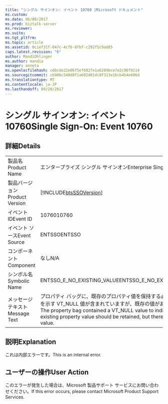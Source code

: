 ```yaml
---
title: "シングル サインオン: イベント 10760 |Microsoft ドキュメント"
ms.custom: 
ms.date: 06/08/2017
ms.prod: biztalk-server
ms.reviewer: 
ms.suite: 
ms.tgt_pltfrm: 
ms.topic: article
ms.assetid: 0c1ef31f-047c-4cf6-8fbf-c292f5c9ad85
caps.latest.revision: "6"
author: MandiOhlinger
ms.author: mandia
manager: anneta
ms.openlocfilehash: cd6cde22e06f5ef602fe1a6289bce7e2c96f9114
ms.sourcegitcommit: cb908c540d8f1a692d01dc8f313e16cb4b4e696d
ms.translationtype: MT
ms.contentlocale: ja-JP
ms.lasthandoff: 09/20/2017
---
```

# <a name="single-sign-on-event-10760"></a><span data-ttu-id="323e5-102">シングル サインオン: イベント 10760</span><span class="sxs-lookup"><span data-stu-id="323e5-102">Single Sign-On: Event 10760</span></span>
## <a name="details"></a><span data-ttu-id="323e5-103">詳細</span><span class="sxs-lookup"><span data-stu-id="323e5-103">Details</span></span>  
  
|||  
|-|-|  
|<span data-ttu-id="323e5-104">製品名</span><span class="sxs-lookup"><span data-stu-id="323e5-104">Product Name</span></span>|<span data-ttu-id="323e5-105">エンタープライズ シングル サインオン</span><span class="sxs-lookup"><span data-stu-id="323e5-105">Enterprise Single Sign-On</span></span>|  
|<span data-ttu-id="323e5-106">製品バージョン</span><span class="sxs-lookup"><span data-stu-id="323e5-106">Product Version</span></span>|[!INCLUDE[btsSSOVersion](../includes/btsssoversion-md.md)]|  
|<span data-ttu-id="323e5-107">イベント ID</span><span class="sxs-lookup"><span data-stu-id="323e5-107">Event ID</span></span>|<span data-ttu-id="323e5-108">10760</span><span class="sxs-lookup"><span data-stu-id="323e5-108">10760</span></span>|  
|<span data-ttu-id="323e5-109">イベント ソース</span><span class="sxs-lookup"><span data-stu-id="323e5-109">Event Source</span></span>|<span data-ttu-id="323e5-110">ENTSSO</span><span class="sxs-lookup"><span data-stu-id="323e5-110">ENTSSO</span></span>|  
|<span data-ttu-id="323e5-111">コンポーネント</span><span class="sxs-lookup"><span data-stu-id="323e5-111">Component</span></span>|<span data-ttu-id="323e5-112">なし</span><span class="sxs-lookup"><span data-stu-id="323e5-112">N/A</span></span>|  
|<span data-ttu-id="323e5-113">シンボル名</span><span class="sxs-lookup"><span data-stu-id="323e5-113">Symbolic Name</span></span>|<span data-ttu-id="323e5-114">ENTSSO_E_NO_EXISTING_VALUE</span><span class="sxs-lookup"><span data-stu-id="323e5-114">ENTSSO_E_NO_EXISTING_VALUE</span></span>|  
|<span data-ttu-id="323e5-115">メッセージ テキスト</span><span class="sxs-lookup"><span data-stu-id="323e5-115">Message Text</span></span>|<span data-ttu-id="323e5-116">プロパティ バッグに、既存のプロパティ値を保持する必要があることを示す VT_NULL 値が含まれていますが、既存の値がありません。</span><span class="sxs-lookup"><span data-stu-id="323e5-116">The property bag contained a VT_NULL value to indicate that the existing property value should be retained, but there is no existing value.</span></span>|  
  
## <a name="explanation"></a><span data-ttu-id="323e5-117">説明</span><span class="sxs-lookup"><span data-stu-id="323e5-117">Explanation</span></span>  
 <span data-ttu-id="323e5-118">これは内部エラーです。</span><span class="sxs-lookup"><span data-stu-id="323e5-118">This is an internal error.</span></span>  
  
## <a name="user-action"></a><span data-ttu-id="323e5-119">ユーザーの操作</span><span class="sxs-lookup"><span data-stu-id="323e5-119">User Action</span></span>  
 <span data-ttu-id="323e5-120">このエラーが発生した場合は、Microsoft 製品サポート サービスにお問い合わせください。</span><span class="sxs-lookup"><span data-stu-id="323e5-120">If this error occurs, please contact Microsoft Product Support Services.</span></span>